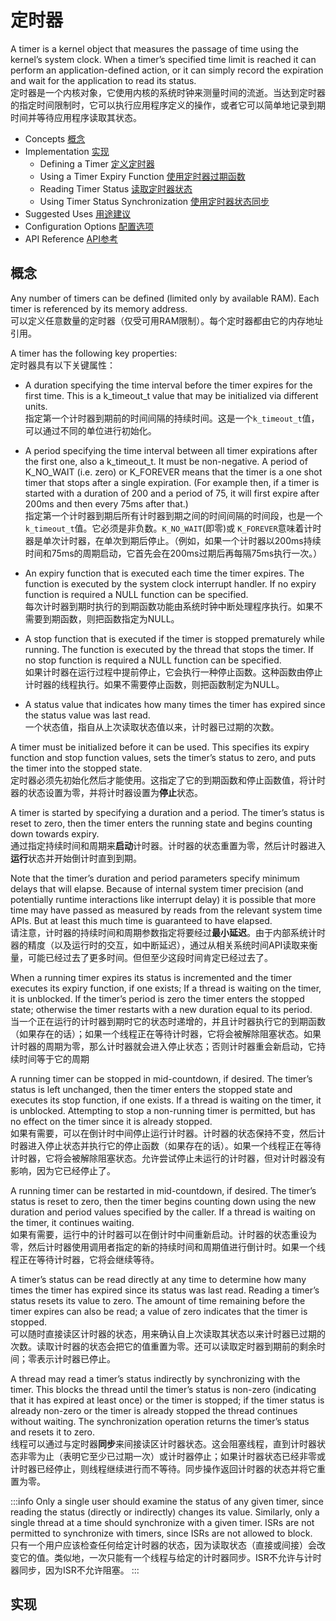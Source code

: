 # 定时器

A timer is a kernel object that measures the passage of time using the kernel’s system clock. When a timer’s specified time limit is reached it can perform an application-defined action, or it can simply record the expiration and wait for the application to read its status.  
定时器是一个内核对象，它使用内核的系统时钟来测量时间的流逝。当达到定时器的指定时间限制时，它可以执行应用程序定义的操作，或者它可以简单地记录到期时间并等待应用程序读取其状态。

* Concepts 
    [概念](#concepts)
* Implementation
    [实现](#impl)
    - Defining a Timer
        [定义定时器](#dat)
    - Using a Timer Expiry Function
        [使用定时器过期函数](#uatef)
    - Reading Timer Status
        [读取定时器状态](#rts)
    - Using Timer Status Synchronization
        [使用定时器状态同步](#utss)
* Suggested Uses
    [用途建议](#su)
* Configuration Options
    [配置选项](#co)
* API Reference
    [API参考](#apiref)

## <span id="concepts">概念</span>

Any number of timers can be defined (limited only by available RAM). Each timer is referenced by its memory address.  
可以定义任意数量的定时器（仅受可用RAM限制）。每个定时器都由它的内存地址引用。

A timer has the following key properties:  
定时器具有以下关键属性：

  * A duration specifying the time interval before the timer expires for the first time. This is a k_timeout_t value that may be initialized via different units.  
  指定第一个计时器到期前的时间间隔的持续时间。这是一个`k_timeout_t`值，可以通过不同的单位进行初始化。

  * A period specifying the time interval between all timer expirations after the first one, also a k_timeout_t. It must be non-negative. A period of K_NO_WAIT (i.e. zero) or K_FOREVER means that the timer is a one shot timer that stops after a single expiration. (For example then, if a timer is started with a duration of 200 and a period of 75, it will first expire after 200ms and then every 75ms after that.)  
  指定第一个计时器到期后所有计时器到期之间的时间间隔的时间段，也是一个`k_timeout_t`值。它必须是非负数。`K_NO_WAIT`(即零)或 `K_FOREVER`意味着计时器是单次计时器，在单次到期后停止。（例如，如果一个计时器以200ms持续时间和75ms的周期启动，它首先会在200ms过期后再每隔75ms执行一次。）

  * An expiry function that is executed each time the timer expires. The function is executed by the system clock interrupt handler. If no expiry function is required a NULL function can be specified.  
  每次计时器到期时执行的到期函数功能由系统时钟中断处理程序执行。如果不需要到期函数，则把函数指定为NULL。

  * A stop function that is executed if the timer is stopped prematurely while running. The function is executed by the thread that stops the timer. If no stop function is required a NULL function can be specified.  
  如果计时器在运行过程中提前停止，它会执行一种停止函数。这种函数由停止计时器的线程执行。如果不需要停止函数，则把函数制定为NULL。

  * A status value that indicates how many times the timer has expired since the status value was last read.  
  一个状态值，指自从上次读取状态值以来，计时器已过期的次数。

A timer must be initialized before it can be used. This specifies its expiry function and stop function values, sets the timer’s status to zero, and puts the timer into the stopped state.  
定时器必须先初始化然后才能使用。这指定了它的到期函数和停止函数值，将计时器的状态设置为零，并将计时器设置为**停止**状态。

A timer is started by specifying a duration and a period. The timer’s status is reset to zero, then the timer enters the running state and begins counting down towards expiry.  
通过指定持续时间和周期来**启动**计时器。计时器的状态重置为零，然后计时器进入**运行**状态并开始倒计时直到到期。

Note that the timer’s duration and period parameters specify minimum delays that will elapse. Because of internal system timer precision (and potentially runtime interactions like interrupt delay) it is possible that more time may have passed as measured by reads from the relevant system time APIs. But at least this much time is guaranteed to have elapsed.  
请注意，计时器的持续时间和周期参数指定将要经过**最小延迟**。由于内部系统计时器的精度（以及运行时的交互，如中断延迟），通过从相关系统时间API读取来衡量，可能已经过去了更多时间。但但至少这段时间肯定已经过去了。

When a running timer expires its status is incremented and the timer executes its expiry function, if one exists; If a thread is waiting on the timer, it is unblocked. If the timer’s period is zero the timer enters the stopped state; otherwise the timer restarts with a new duration equal to its period.  
当一个正在运行的计时器到期时它的状态时递增的，并且计时器执行它的到期函数（如果存在的话）；如果一个线程正在等待计时器，它将会被解除阻塞状态。如果计时器的周期为零，那么计时器就会进入停止状态；否则计时器重会新启动，它持续时间等于它的周期

A running timer can be stopped in mid-countdown, if desired. The timer’s status is left unchanged, then the timer enters the stopped state and executes its stop function, if one exists. If a thread is waiting on the timer, it is unblocked. Attempting to stop a non-running timer is permitted, but has no effect on the timer since it is already stopped.    
如果有需要，可以在倒计时中间停止运行计时器。计时器的状态保持不变，然后计时器进入停止状态并执行它的停止函数（如果存在的话）。如果一个线程正在等待计时器，它将会被解除阻塞状态。允许尝试停止未运行的计时器，但对计时器没有影响，因为它已经停止了。

A running timer can be restarted in mid-countdown, if desired. The timer’s status is reset to zero, then the timer begins counting down using the new duration and period values specified by the caller. If a thread is waiting on the timer, it continues waiting.  
如果有需要，运行中的计时器可以在倒计时中间重新启动。计时器的状态重设为零，然后计时器使用调用者指定的新的持续时间和周期值进行倒计时。如果一个线程正在等待计时器，它将会继续等待。

A timer’s status can be read directly at any time to determine how many times the timer has expired since its status was last read. Reading a timer’s status resets its value to zero. The amount of time remaining before the timer expires can also be read; a value of zero indicates that the timer is stopped.  
可以随时直接读区计时器的状态，用来确认自上次读取其状态以来计时器已过期的次数。读取计时器的状态会把它的值重置为零。还可以读取定时器到期前的剩余时间；零表示计时器已停止。

A thread may read a timer’s status indirectly by synchronizing with the timer. This blocks the thread until the timer’s status is non-zero (indicating that it has expired at least once) or the timer is stopped; if the timer status is already non-zero or the timer is already stopped the thread continues without waiting. The synchronization operation returns the timer’s status and resets it to zero.  
线程可以通过与定时器**同步**来间接读区计时器状态。这会阻塞线程，直到计时器状态非零为止（表明它至少已过期一次）或计时器停止；如果计时器状态已经非零或计时器已经停止，则线程继续进行而不等待。同步操作返回计时器的状态并将它重置为零。

:::info 
Only a single user should examine the status of any given timer, since reading the status (directly or indirectly) changes its value. Similarly, only a single thread at a time should synchronize with a given timer. ISRs are not permitted to synchronize with timers, since ISRs are not allowed to block.  
只有一个用户应该检查任何给定计时器的状态，因为读取状态（直接或间接）会改变它的值。类似地，一次只能有一个线程与给定的计时器同步。ISR不允许与计时器同步，因为ISR不允许阻塞。
:::


## <span id="impl">实现</span>